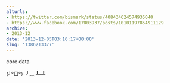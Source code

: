 ```yaml
---
alturls:
- https://twitter.com/bismark/status/408434624574935040
- https://www.facebook.com/17803937/posts/10101197854911129
archive:
- 2013-12
date: '2013-12-05T03:16:17+00:00'
slug: '1386213377'
---
```


core data

(╯°□°）╯︵ ┻━┻

